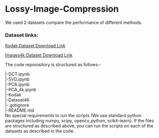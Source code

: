 # Lossy-Image-Compression

We used 2 datasets compare the performance of different methods.

### Dataset links:
[Kodak Dataset Download Link](https://drive.google.com/drive/folders/1KIGFr1xuTwd1PzGG3UNsfuvtuwS5lCL4?usp=share_link)

[Images4k Dataset Download Link](https://drive.google.com/drive/folders/1RNUFcwN23mSW2zF9DcBijlh6OXL0vNC7?usp=sharing)

The code reporository is structured as follows-:

|-DCT.ipynb <br />
|-SVD.ipynb <br />
|-PCA.ipynb <br />
|-PCA_4k.ipynb <br />
|-Kodak <br />
|-Dataset4K <br />
|-.gotignore <br />
|-README.md <br />
No special requirements to run the scripts (We use standard python packages including numpy, scipy, opencv_python, scikit-learn). If the files are structured as described above, you can run the scripts on each of the datasets as described in the code.
